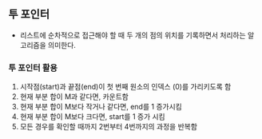 ## 투 포인터
- 리스트에 순차적으로 접근해야 할 때 두 개의 점의 위치를 기록하면서 처리하는 알고리즘을
의미한다. 

### 투 포인터 활용
1. 시작점(start)과 끝점(end)이 첫 번째 원소의 인덱스 (0)를 가리키도록 함
2. 현재 부분 합이 M과 같다면, 카운트함 
3. 현재 부분 합이 M보다 작거나 같다면, end를 1 증가시킴
4. 현재 부분 합이 M보다 크다면, start를 1 증가 시킴
5. 모든 경우를 확인할 때까지 2번부터 4번까지의 과정을 반복함 
